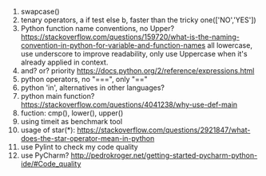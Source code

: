 1. swapcase()
2. tenary operators, a if test else b, faster than the tricky one(['NO','YES'])
3. Python function name conventions, no Upper?
https://stackoverflow.com/questions/159720/what-is-the-naming-convention-in-python-for-variable-and-function-names
all lowercase, use underscore to improve readability, only use Uppercase when it's already applied in context.
4. and? or? priority
https://docs.python.org/2/reference/expressions.html
5. python operators, no "===", only "=="
6. python 'in', alternatives in other languages?
7. python main function?
https://stackoverflow.com/questions/4041238/why-use-def-main
8. fuction: cmp(), lower(), upper()
9. using timeit as benchmark tool
10. usage of star(*):
https://stackoverflow.com/questions/2921847/what-does-the-star-operator-mean-in-python
11. use Pylint to check my code quality
12. use PyCharm? http://pedrokroger.net/getting-started-pycharm-python-ide/#Code_quality
